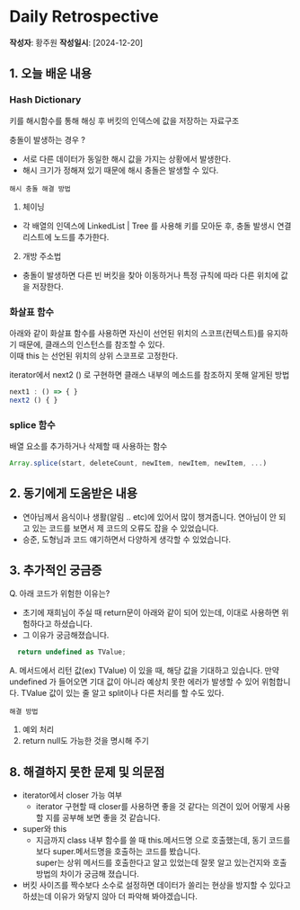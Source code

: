 # Daily Retrospective  
**작성자**: 황주원
**작성일시**: [2024-12-20]  

## 1. 오늘 배운 내용

### Hash Dictionary
키를 해시함수를 통해 해싱 후 버킷의 인덱스에 값을 저장하는 자료구조

충돌이 발생하는 경우 ?
- 서로 다른 데이터가 동일한 해시 값을 가지는 상황에서 발생한다.
- 해시 크기가 정해져 있기 때문에 해시 충돌은 발생할 수 있다.

```해시 충돌 해결 방법```
1. 체이닝
- 각 배열의 인덱스에 LinkedList | Tree 를 사용해 키를 모아둔 후, 충돌 발생시 연결리스트에 노드를 추가한다.
2. 개방 주소법
- 충돌이 발생하면 다른 빈 버킷을 찾아 이동하거나 특정 규칙에 따라 다른 위치에 값을 저장한다.

### 화살표 함수
아래와 같이 화살표 함수를 사용하면 자신이 선언된 위치의 스코프(컨텍스트)를 유지하기 때문에, 클래스의 인스턴스를 참조할 수 있다. <br />
이때 this 는 선언된 위치의 상위 스코프로 고정한다. <br />

iterator에서 next2 () 로 구현하면 클래스 내부의 메소드를 참조하지 못해 알게된 방법

```typescript
next1 : () => { } 
next2 () { }
```

### splice 함수
배열 요소를 추가하거나 삭제할 때 사용하는 함수 <br />
```typescript
Array.splice(start, deleteCount, newItem, newItem, newItem, ...)
```

## 2. 동기에게 도움받은 내용
- 연아님께서 음식이나 생활(알림 .. etc)에 있어서 많이 챙겨줍니다. 연아님이 안 되고 있는 코드를 보면서 제 코드의 오류도 잡을 수 있었습니다.
- 승준, 도형님과 코드 얘기하면서 다양하게 생각할 수 있었습니다.

## 3. 추가적인 궁금증
Q. 아래 코드가 위험한 이유는?
- 초기에 재희님이 주실 때 return문이 아래와 같이 되어 있는데, 이대로 사용하면 위험하다고 하셨습니다.
- 그 이유가 궁금해졌습니다.
```typescript 
  return undefined as TValue; 
``` 

A. 메서드에서 리턴 값(ex) TValue) 이 있을 때, 해당 값을 기대하고 있습니다.
만약 undefined 가 들어오면 기대 값이 아니라 예상치 못한 에러가 발생할 수 있어 위험합니다.
TValue 값이 있는 줄 알고 split이나 다른 처리를 할 수도 있다.

```해결 방법```
1. 예외 처리 
2. return null도 가능한 것을 명시해 주기

## 8. 해결하지 못한 문제 및 의문점
- iterator에서 closer 가능 여부
  - iterator 구현할 때 closer를 사용하면 좋을 것 같다는 의견이 있어 어떻게 사용할 지를 공부해 보면 좋을 것 같습니다.
- super와 this
  - 지금까지 class 내부 함수를 쓸 때 this.메서드명 으로 호출했는데, 동기 코드를 보다 super.메서드명을 호출하는 코드를 봤습니다. <br />
  super는 상위 메서드를 호출한다고 알고 있었는데 잘못 알고 있는건지와 호출 방법의 차이가 궁금해 졌습니다.
- 버킷 사이즈를 짝수보다 소수로 설정하면 데이터가 쏠리는 현상을 방지할 수 있다고 하셨는데 이유가 와닿지 않아 더 파악해 봐야겠습니다.